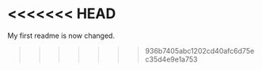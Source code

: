 <<<<<<< HEAD
=======
My first readme is now changed. 
>>>>>>> 936b7405abc1202cd40afc6d75ec35d4e9e1a753
